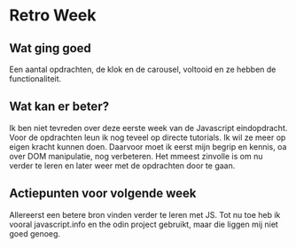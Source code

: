 # Retro Week

## Wat ging goed
Een aantal opdrachten, de klok en de carousel, voltooid en ze hebben de functionaliteit.

## Wat kan er beter?
Ik ben niet tevreden over deze eerste week van de Javascript eindopdracht. Voor de opdrachten leun ik nog teveel op directe tutorials. Ik wil ze meer op eigen kracht kunnen doen. Daarvoor moet ik eerst mijn begrip en kennis, oa over DOM manipulatie, nog verbeteren. Het mmeest zinvolle is om nu verder te leren en later weer met de opdrachten door te gaan.

## Actiepunten voor volgende week
Allereerst een betere bron vinden verder te leren met JS. Tot nu toe heb ik vooral javascript.info en the odin project gebruikt, maar die liggen mij niet goed genoeg.